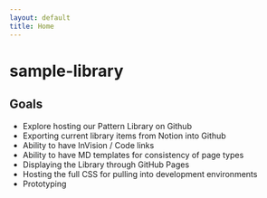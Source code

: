 ```yaml
---
layout: default
title: Home
---
```


# sample-library

## Goals
- Explore hosting our Pattern Library on Github
- Exporting current library items from Notion into Github
- Ability to have InVision / Code links
- Ability to have MD templates for consistency of page types
- Displaying the Library through GitHub Pages
- Hosting the full CSS for pulling into development environments
- Prototyping
